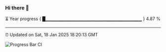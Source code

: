 ### Hi there 👋

⏳ Year progress { █▁▁▁▁▁▁▁▁▁▁▁▁▁▁▁▁▁▁▁▁▁▁▁▁▁▁▁▁▁ } 4.87 %

---

⏰ Updated on Sat, 18 Jan 2025 18:20:13 GMT

![Progress Bar CI](https://github.com/liununu/liununu/workflows/Progress%20Bar%20CI/badge.svg)
